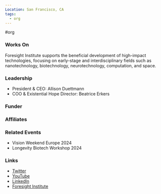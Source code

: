 ```yaml
---
Location: San Francisco, CA
tags:
  - org
---
```

#org

### Works On
Foresight Institute supports the beneficial development of high-impact technologies, focusing on early-stage and interdisciplinary fields such as nanotechnology, biotechnology, neurotechnology, computation, and space.

### Leadership
- President & CEO: Allison Duettmann
- COO & Existential Hope Director: Beatrice Erkers

### Funder


### Affiliates


### Related Events
- Vision Weekend Europe 2024
- Longevity Biotech Workshop 2024

### Links
- [Twitter](https://twitter.com/foresightinst)
- [YouTube](https://www.youtube.com/user/foresightinstitute)
- [LinkedIn](https://www.linkedin.com/company/foresight-institute/)
- [Foresight Institute](https://foresight.org/)
